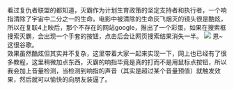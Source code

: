 看过复仇者联盟的都知道，灭霸作为计划生育政策的坚定支持者和执行者，一个响指清除了宇宙中二分之一的生命。电影中被清除的生命灰飞烟灭的镜头很是酷炫，所以在复联4上映后，那个不存在的网站google，推出了一个彩蛋，如果在搜索框搜索灭霸，会出现一个手套的按钮，点击后会让网页搜索结果消失一半。
![](./image/g.gif)
恩~这很谷歌。  
效果虽然酷炫但其实并不复杂，这里带着大家一起来实现一下，网上也已经有了很多教程，这里稍微加点东西，灭霸的响指毕竟是真的打而不是用鼠标点按钮，所以我会加上音量检测，当检测到响指的声音（其实是超过某个音量预值）就触发效果，然后就可以愉快的向朋友装逼了。